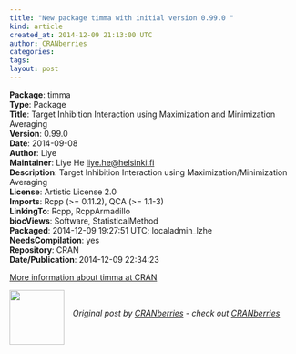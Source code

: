 ```yaml
---
title: "New package timma with initial version 0.99.0 "
kind: article
created_at: 2014-12-09 21:13:00 UTC
author: CRANberries
categories: 
tags: 
layout: post
---
```

<strong>Package</strong>: timma<br>
<strong>Type</strong>: Package<br>
<strong>Title</strong>: Target Inhibition Interaction using Maximization and
Minimization Averaging<br>
<strong>Version</strong>: 0.99.0<br>
<strong>Date</strong>: 2014-09-08<br>
<strong>Author</strong>: Liye<br>
<strong>Maintainer</strong>: Liye He <liye.he@helsinki.fi><br>
<strong>Description</strong>: Target Inhibition Interaction using Maximization/Minimization
Averaging<br>
<strong>License</strong>: Artistic License 2.0<br>
<strong>Imports</strong>: Rcpp (>= 0.11.2), QCA (>= 1.1-3)<br>
<strong>LinkingTo</strong>: Rcpp, RcppArmadillo<br>
<strong>biocViews</strong>: Software, StatisticalMethod<br>
<strong>Packaged</strong>: 2014-12-09 19:27:51 UTC; localadmin_lzhe<br>
<strong>NeedsCompilation</strong>: yes<br>
<strong>Repository</strong>: CRAN<br>
<strong>Date/Publication</strong>: 2014-12-09 22:34:23<br>

<p>
<a href="http://cran.r-project.org/web/packages/timma/index.html">More information about timma at CRAN</a><div class="author">
  <img src="" style="width: 96px; height: 96;">
  <span style="position: absolute; padding: 32px 15px;">
    <i>Original post by <a href="http://twitter.com/">CRANberries</a> - check out <a href="http://dirk.eddelbuettel.com/cranberries">CRANberries   </a></i>
  </span>
</div>
